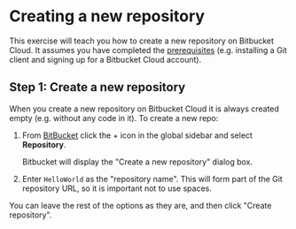 # Creating a new repository

This exercise will teach you how to create a new repository on Bitbucket Cloud.  It assumes you have completed the [prerequisites](https://github.com/adsatis/adsatis-training-git/blob/main/general/prerequisites.adoc) (e.g. installing a Git client and signing up for a Bitbucket Cloud account).

## Step 1: Create a new repository

When you create a new repository on Bitbucket Cloud it is always created empty (e.g. without any code in it). To create a new repo:

1. From [BitBucket]() click the + icon in the global sidebar and select **Repository**.
    
    Bitbucket will display the "Create a new repository" dialog box.

2. Enter `HelloWorld` as the "repository name". This will form part of the Git repository URL, so it is important not to use spaces.

You can leave the rest of the options as they are, and then click "Create repository".
